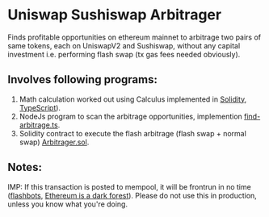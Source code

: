 # Uniswap Sushiswap Arbitrager

Finds profitable opportunities on ethereum mainnet to arbitrage two pairs of same tokens, each on UniswapV2 and Sushiswap, without any capital investment i.e. performing flash swap (tx gas fees needed obviously).

## Involves following programs:

1. Math calculation worked out using Calculus implemented in [Solidity](https://github.com/zemse/uniswap-sushiswap-arbitrager/blob/main/contracts/ArbitrageUniswapLib.sol), [TypeScript](https://github.com/zemse/uniswap-sushiswap-arbitrager/blob/main/scripts/arbitrage-lib.ts)).
2. NodeJs program to scan the arbitrage opportunities, implemention [find-arbitrage.ts](https://github.com/zemse/uniswap-sushiswap-arbitrager/blob/main/scripts/find-arbitrage.ts).
3. Solidity contract to execute the flash arbitrage (flash swap + normal swap) [Arbitrager.sol](https://github.com/zemse/uniswap-sushiswap-arbitrager/blob/main/contracts/Arbitrager.sol).

## Notes:

IMP: If this transaction is posted to mempool, it will be frontrun in no time ([flashbots](https://docs.flashbots.net), [Ethereum is a dark forest](https://www.paradigm.xyz/2020/08/ethereum-is-a-dark-forest)). Please do not use this in production, unless you know what you're doing.
